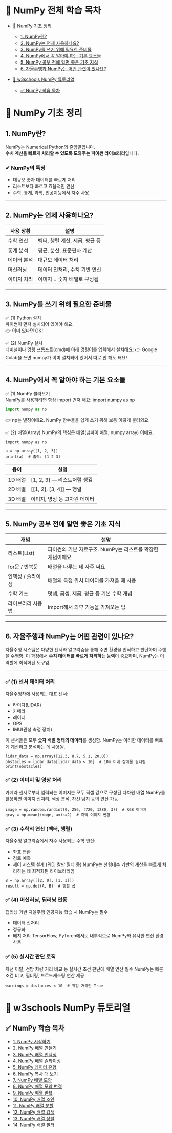 # 📌 NumPy 전체 학습 목차

- [📘 NumPy 기초 정리](#-numpy-기초-정리)
  - [1. NumPy란?](#1-numpynd)
  - [2. NumPy는 언제 사용하나요?](#2-numpy는-언제-사용하나요)
  - [3. NumPy를 쓰기 위해 필요한 준비물](#3-numpy를-쓰기-위해-필요한-준비물)
  - [4. NumPy에서 꼭 알아야 하는 기본 요소들](#4-numpy에서-꼭-알아야-하는-기본-요소들)
  - [5. NumPy 공부 전에 알면 좋은 기초 지식](#5-numpy-공부-전에-알면-좋은-기초-지식)
  - [6. 자율주행과 NumPy는 어떤 관련이 있나요?](#6-자율주행과-numpy는-어떤-관련이-있나요)

- [📘 w3schools NumPy 튜토리얼](#-w3schools-numpy-튜토리얼)
  - [✅ NumPy 학습 목차](#-numpy-학습-목차)

# 📘 NumPy 기초 정리

## 1. NumPy란?

NumPy는 Numerical Python의 줄임말입니다.  
**수치 계산을 빠르게 처리할 수 있도록 도와주는 파이썬 라이브러리**입니다.

### ✔ NumPy의 특징
- 대규모 숫자 데이터를 빠르게 처리
- 리스트보다 빠르고 효율적인 연산
- 수학, 통계, 과학, 인공지능에서 자주 사용

---

## 2. NumPy는 언제 사용하나요?

| 사용 상황 | 설명 |
|-----------|------|
| 수학 연산 | 벡터, 행렬 계산, 제곱, 평균 등 |
| 통계 분석 | 평균, 분산, 표준편차 계산 |
| 데이터 분석 | 대규모 데이터 처리 |
| 머신러닝 | 데이터 전처리, 수치 기반 연산 |
| 이미지 처리 | 이미지 = 숫자 배열로 구성됨 |

---

## 3. NumPy를 쓰기 위해 필요한 준비물  
✅ (1) Python 설치  
파이썬이 먼저 설치되어 있어야 해요.  
👉 이미 있다면 OK!

✅ (2) NumPy 설치  
터미널이나 명령 프롬프트(cmd)에 아래 명령어를 입력해서 설치해요:
👉 Google Colab을 쓰면 numpy가 이미 설치되어 있어서 따로 안 해도 돼요!

---

## 4. NumPy에서 꼭 알아야 하는 기본 요소들  
✅ (1) NumPy 불러오기  
NumPy를 사용하려면 항상 import 먼저 해요:
import numpy as np
```python 
import numpy as np
```
 👉 np는 별칭이에요. NumPy 함수들을 쉽게 쓰기 위해 보통 이렇게 불러와요.
 
✅ (2) 배열(Array)
NumPy의 핵심은 배열(넘파이 배열, numpy array) 이에요.
```
import numpy as np

a = np.array([1, 2, 3])
print(a)  # 출력: [1 2 3]
```

| 용어    | 설명                       |
| ----- | ------------------------ |
| 1D 배열 | \[1, 2, 3] — 리스트처럼 생김    |
| 2D 배열 | \[\[1, 2], \[3, 4]] — 행렬 |
| 3D 배열 | 이미지, 영상 등 고차원 데이터        |

---

## 5. NumPy 공부 전에 알면 좋은 기초 지식
| 개념         | 설명                                  |
| ---------- | ----------------------------------- |
| 리스트(List)  | 파이썬의 기본 자료구조. NumPy는 리스트를 확장한 개념이에요 |
| for문 / 반복문 | 배열을 다루는 데 자주 써요                     |
| 인덱싱 / 슬라이싱 | 배열의 특정 위치 데이터를 가져올 때 사용             |
| 수학 기초      | 덧셈, 곱셈, 제곱, 평균 등 기본 수학 개념           |
| 라이브러리 사용법  | import해서 외부 기능을 가져오는 법              |
  
---

## 6. 자율주행과 NumPy는 어떤 관련이 있나요?

자율주행 시스템은 다양한 센서와 알고리즘을 통해 주변 환경을 인식하고 판단하며 주행을 수행함. 이 과정에서 **수치 데이터를 빠르게 처리하는 능력**이 중요하며, NumPy는 이 역할에 최적화된 도구임.

---

### ✅ (1) 센서 데이터 처리

자율주행차에 사용되는 대표 센서:
- 라이다(LiDAR)
- 카메라
- 레이더
- GPS
- IMU(관성 측정 장치)

이 센서들은 모두 **숫자 배열 형태의 데이터**를 생성함. NumPy는 이러한 데이터를 빠르게 계산하고 분석하는 데 사용됨.
```import numpy as np
lidar_data = np.array([12.3, 8.7, 5.1, 20.0])
obstacles = lidar_data[lidar_data < 10]  # 10m 이내 장애물 필터링
print(obstacles)
```

### ✅ (2) 이미지 및 영상 처리
카메라 센서로부터 입력되는 이미지는 모두 픽셀 값으로 구성된 다차원 배열
NumPy를 활용하면 이미지 전처리, 색상 분석, 차선 탐지 등의 연산 가능
```import numpy as np
image = np.random.randint(0, 256, (720, 1280, 3))  # RGB 이미지
gray = np.mean(image, axis=2)  # 흑백 이미지 변환
```

### ✅ (3) 수학적 연산 (벡터, 행렬)
자율주행 알고리즘에서 자주 사용되는 수학 연산:
- 좌표 변환
- 경로 예측
- 제어 시스템 설계 (PID, 칼만 필터 등)
NumPy는 선형대수 기반의 계산을 빠르게 처리하는 데 최적화된 라이브러리임
```A = np.array([[1, 2], [3, 4]])
B = np.array([[2, 0], [1, 3]])
result = np.dot(A, B)  # 행렬 곱
```
### ✅ (4) 머신러닝, 딥러닝 연동
딥러닝 기반 자율주행 인공지능 학습 시 NumPy는 필수
- 데이터 전처리
- 정규화
- 배치 처리
TensorFlow, PyTorch에서도 내부적으로 NumPy와 유사한 연산 환경 사용

### ✅ (5) 실시간 판단 로직
차선 이탈, 전방 차량 거리 비교 등 실시간 조건 판단에 배열 연산 필수
NumPy는 빠른 조건 비교, 필터링, 브로드캐스팅 연산 제공
```distances = np.array([15, 9, 30])  # 앞차와 거리
warnings = distances < 10  # 위험 거리만 True
```

# 📘 w3schools NumPy 튜토리얼
## ✅ NumPy 학습 목차
  * [1. NumPy 시작하기](#1-numpy-시작하기)
  * [2. NumPy 배열 만들기](#2-numpy-배열-만들기)
  * [3. NumPy 배열 인덱싱](#3-numpy-배열-인덱싱)
  * [4. NumPy 배열 슬라이싱](#4-numpy-배열-슬라이싱)
  * [5. NumPy 데이터 유형](#5-numpy-데이터-유형)
  * [6. NumPy 복사 대 보기](#6-numpy-복사-대-보기)
  * [7. NumPy 배열 모양](#7-numpy-배열-모양)
  * [8. NumPy 배열 모양 변경](#8-numpy-배열-모양-변경)
  * [9. NumPy 배열 반복](#9-numpy-배열-반복)
  * [10. NumPy 배열 조인](#10-numpy-배열-조인)
  * [11. NumPy 배열 분할](#11-numpy-배열-분할)
  * [12. NumPy 배열 검색](#12-numpy-배열-검색)
  * [13. NumPy 배열 정렬](#13-numpy-배열-정렬)
  * [14. NumPy 배열 필터](#14-numpy-배열-필터)


